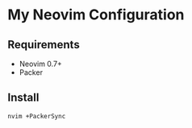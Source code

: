 # My Neovim Configuration

## Requirements

* Neovim 0.7+
* Packer

## Install

```shell
nvim +PackerSync
```

